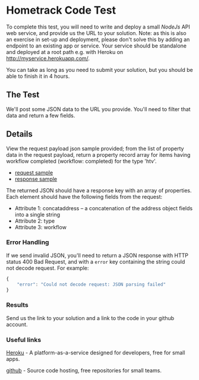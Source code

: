 Hometrack Code Test
==========================

To complete this test, you will need to write and deploy a small *NodeJs* API web service, and provide us the URL to your solution. Note: as this is also an exercise in set-up and deployment, please don't solve this by adding an endpoint to an existing app or service. Your service should be standalone and deployed at a root path e.g. with Heroku on http://myservice.herokuapp.com/.

You can take as long as you need to submit your solution, but you should be able to finish it in 4 hours.

## The Test

We'll post some JSON data to the URL you provide. You'll need to filter that data and return a few fields.

## Details

View the request payload json sample provided; from the list of property data in the request payload, return a property record array for items having workflow completed (workflow: completed) for the type 'htv'.

* [request sample](hometrack-sample-request.json)
* [response sample](hometrack-sample-response.json)

The returned JSON should have a response key with an array of properties. Each element should have the following fields from the request:

* Attribute 1: concataddress – a concatenation of the address object fields into a single string
* Attribute 2: type
* Attribute 3: workflow

### Error Handling

If we send invalid JSON, you'll need to return a JSON response with HTTP status 400 Bad Request, and with a `error` key containing the string could not decode request. For example:

```javascript
{
    "error": "Could not decode request: JSON parsing failed"
}
```

### Results

Send us the link to your solution and a link to the code in your github account.

### Useful links

[Heroku](https://www.heroku.com/) - A platform-as-a-service designed for developers, free for small apps.

[github](https://github.com/) - Source code hosting, free repositories for small teams.
